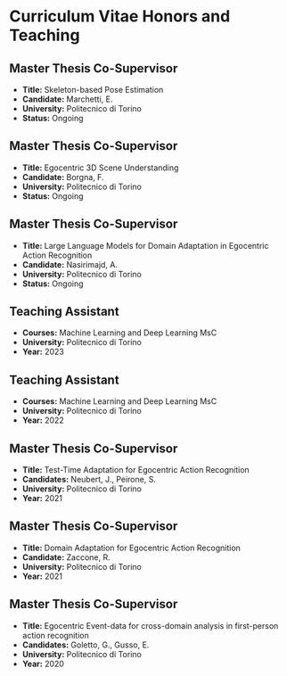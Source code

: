 # Curriculum Vitae Honors and Teaching

## Master Thesis Co-Supervisor
- **Title:** Skeleton-based Pose Estimation
- **Candidate:** Marchetti, E.
- **University:** Politecnico di Torino
- **Status:** Ongoing

## Master Thesis Co-Supervisor
- **Title:** Egocentric 3D Scene Understanding
- **Candidate:** Borgna, F.
- **University:** Politecnico di Torino
- **Status:** Ongoing

## Master Thesis Co-Supervisor
- **Title:** Large Language Models for Domain Adaptation in Egocentric Action Recognition
- **Candidate:** Nasirimajd, A.
- **University:** Politecnico di Torino
- **Status:** Ongoing

<!-- Uncomment the following lines if applicable -->
<!-- ## Master Thesis Co-Supervisor -->
<!-- - **Title:** Pseudo-label Techniques for Domain Adaptation -->
<!-- - **Candidate:** Guerrier, R. -->
<!-- - **University:** University of Bristol -->
<!-- - **Year:** 2023 -->

## Teaching Assistant
- **Courses:** Machine Learning and Deep Learning MsC
- **University:** Politecnico di Torino
- **Year:** 2023

## Teaching Assistant
- **Courses:** Machine Learning and Deep Learning MsC
- **University:** Politecnico di Torino
- **Year:** 2022

## Master Thesis Co-Supervisor
- **Title:** Test-Time Adaptation for Egocentric Action Recognition
- **Candidates:** Neubert, J., Peirone, S.
- **University:** Politecnico di Torino
- **Year:** 2021

## Master Thesis Co-Supervisor
- **Title:** Domain Adaptation for Egocentric Action Recognition
- **Candidate:** Zaccone, R.
- **University:** Politecnico di Torino
- **Year:** 2021

## Master Thesis Co-Supervisor
- **Title:** Egocentric Event-data for cross-domain analysis in first-person action recognition
- **Candidates:** Goletto, G., Gusso, E.
- **University:** Politecnico di Torino
- **Year:** 2020
